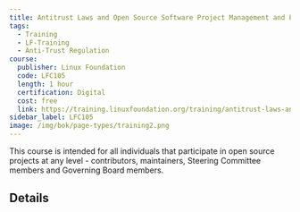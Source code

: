 ```yaml
---
title: Antitrust Laws and Open Source Software Project Management and Participation
tags: 
  - Training
  - LF-Training
  - Anti-Trust Regulation
course:
  publisher: Linux Foundation
  code: LFC105
  length: 1 hour
  certification: Digital
  cost: free
  link: https://training.linuxfoundation.org/training/antitrust-laws-and-open-source-software-project-management-and-participation-lfc105/
sidebar_label: LFC105
image: /img/bok/page-types/training2.png
---
```


This course is intended for all individuals that participate in open source projects at any level - contributors, maintainers, Steering Committee members and Governing Board members.

## Details

<CourseDetails course={frontMatter.course}/>
